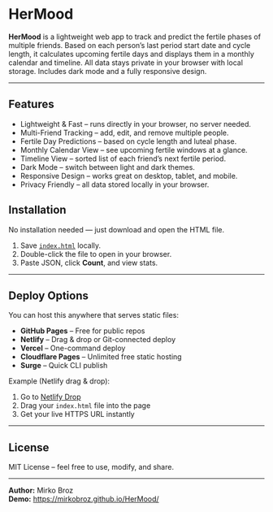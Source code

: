 # HerMood

**HerMood** is a lightweight web app to track and predict the fertile phases of multiple friends. Based on each person’s last period start date and cycle length, it calculates upcoming fertile days and displays them in a monthly calendar and timeline. All data stays private in your browser with local storage. Includes dark mode and a fully responsive design.

---

## Features

- Lightweight & Fast – runs directly in your browser, no server needed.
- Multi-Friend Tracking – add, edit, and remove multiple people.
- Fertile Day Predictions – based on cycle length and luteal phase.
- Monthly Calendar View – see upcoming fertile windows at a glance.
- Timeline View – sorted list of each friend’s next fertile period.
- Dark Mode – switch between light and dark themes.
- Responsive Design – works great on desktop, tablet, and mobile.
- Privacy Friendly – all data stored locally in your browser.

## Installation

No installation needed — just download and open the HTML file.

1. Save [`index.html`](./index.html) locally.
2. Double-click the file to open in your browser.
3. Paste JSON, click **Count**, and view stats.

---

## Deploy Options

You can host this anywhere that serves static files:

- **GitHub Pages** – Free for public repos
- **Netlify** – Drag & drop or Git-connected deploy
- **Vercel** – One-command deploy
- **Cloudflare Pages** – Unlimited free static hosting
- **Surge** – Quick CLI publish

Example (Netlify drag & drop):

1. Go to [Netlify Drop](https://app.netlify.com/drop)
2. Drag your `index.html` file into the page
3. Get your live HTTPS URL instantly

---

## License

MIT License – feel free to use, modify, and share.

---

**Author:** Mirko Broz  
**Demo:** https://mirkobroz.github.io/HerMood/

